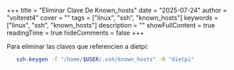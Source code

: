 +++
title = "Eliminar Clave De Known_hosts"
date = "2025-07-24"
author = "volteret4"
cover = ""
tags = ["linux", "ssh", "known_hosts"]
keywords = ["linux", "ssh", "known_hosts"]
description = ""
showFullContent = true
readingTime = true
hideComments = false
+++

Para eliminar las claves que referencien a dietpi:

```sh
   ssh-keygen -f "/home/$USER/.ssh/known_hosts" -R "dietpi"
```
